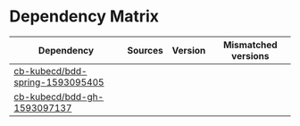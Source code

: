 # Dependency Matrix

Dependency | Sources | Version | Mismatched versions
---------- | ------- | ------- | -------------------
[cb-kubecd/bdd-spring-1593095405](https://github.com/cb-kubecd/bdd-spring-1593095405.git) |  | []() | 
[cb-kubecd/bdd-gh-1593097137](https://github.com/cb-kubecd/bdd-gh-1593097137.git) |  | []() | 
